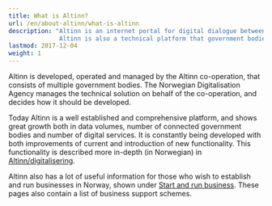 ```yaml
---
title: What is Altinn?
url: /en/about-altinn/what-is-altinn
description: "Altinn is an internet portal for digital dialogue between businesses, private individuals and public agencies.
              Altinn is also a technical platform that government bodies can use to develop digital services."
lastmod: 2017-12-04
weight: 1
---
```


Altinn is developed, operated and managed by the Altinn co-operation, that consists of multiple government bodies.
The Norwegian Digitalisation Agency manages the technical solution on behalf of the co-operation, and decides how it should be developed.

Today Altinn is a well established and comprehensive platform, and shows great growth both in data volumes, number of connected government bodies and number of digital services.
It is constantly being developed with both improvements of current and introduction of new functionality.
This functionality is described more in-depth (in Norwegian) in [Altinn/digitalisering](https://www.altinndigital.no/).

Altinn also has a lot of useful information for those who wish to establish and run businesses in Norway,
shown under [Start and run business](/en/start-and-run-business). These pages also contain a list of business support schemes.
